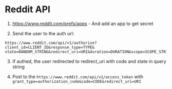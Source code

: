 # Reddit API

1) https://www.reddit.com/prefs/apps - And add an app to get secret

2) Send the user to the auth url: 

```
https://www.reddit.com/api/v1/authorize?client_id=CLIENT_ID&response_type=TYPE&
state=RANDOM_STRING&redirect_uri=URI&duration=DURATION&scope=SCOPE_STRING
```

3) If authed, the user redirected to redirect_uri with code and state in query string

4) Post to the `https://www.reddit.com/api/v1/access_token`  with `grant_type=authorization_code&code=CODE&redirect_uri=URI`

